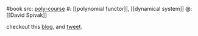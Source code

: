 #book 
src: [poly-course](https://topos.site/poly-course/) 
#: [[polynomial functor]], [[dynamical system]]
@: [[David Spivak]]

checkout this [blog](http://www.neverendingbooks.org/poly), and [tweet](https://twitter.com/datavvitch/status/1675641883228512256).

